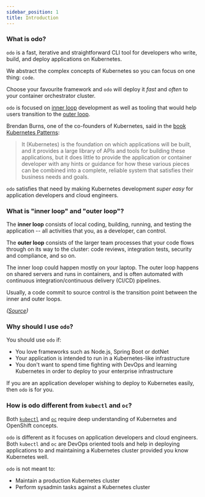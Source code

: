 ```yaml
---
sidebar_position: 1
title: Introduction
---
```


### What is odo?

`odo` is a fast, iterative and straightforward CLI tool for developers who write, build, and deploy applications on Kubernetes.

We abstract the complex concepts of Kubernetes so you can focus on one thing: `code`.

Choose your favourite framework and `odo` will deploy it *fast* and *often* to your container orchestrator cluster.

`odo` is focused on [inner loop](/docs/introduction#what-is-inner-loop-and-outer-loop) development as well as tooling that would help users transition to the [outer loop](/docs/introduction#what-is-inner-loop-and-outer-loop).

Brendan Burns, one of the co-founders of Kubernetes, said in the [book Kubernetes Patterns](https://www.redhat.com/cms/managed-files/cm-oreilly-kubernetes-patterns-ebook-f19824-201910-en.pdf):

> It (Kubernetes) is the foundation on which applications will be built, and it provides a large library of APIs and tools for building these applications, but it does little to provide the application or container developer with any hints or guidance for how these various pieces can be combined into a complete, reliable system that satisfies their business needs and goals.

`odo` satisfies that need by making Kubernetes development *super easy* for application developers and cloud engineers.

### What is "inner loop" and "outer loop"?

The **inner loop** consists of local coding, building, running, and testing the application -- all activities that you, as a developer, can control. 

The **outer loop** consists of the larger team processes that your code flows through on its way to the cluster: code reviews, integration tests, security and compliance, and so on. 

The inner loop could happen mostly on your laptop. The outer loop happens on shared servers and runs in containers, and is often automated with continuous integration/continuous delivery (CI/CD) pipelines. 

Usually, a code commit to source control is the transition point between the inner and outer loops.

*([Source](https://developers.redhat.com/blog/2020/06/16/enterprise-kubernetes-development-with-odo-the-cli-tool-for-developers#improving_the_developer_workflow))*

### Why should I use `odo`?

You should use `odo` if:
* You love frameworks such as Node.js, Spring Boot or dotNet
* Your application is intended to run in a Kubernetes-like infrastructure
* You don't want to spend time fighting with DevOps and learning Kubernetes in order to deploy to your enterprise infrastructure

If you are an application developer wishing to deploy to Kubernetes easily, then `odo` is for you.

### How is odo different from `kubectl` and `oc`?

Both [`kubectl`](https://github.com/kubernetes/kubectl) and [`oc`](https://github.com/openshift/oc/) require deep understanding of Kubernetes and OpenShift concepts.

`odo` is different as it focuses on application developers and cloud engineers. Both `kubectl` and `oc` are DevOps oriented tools and help in deploying applications to and maintaining a Kubernetes cluster provided you know Kubernetes well.

`odo` is not meant to:
* Maintain a production Kubernetes cluster
* Perform sysadmin tasks against a Kubernetes cluster
